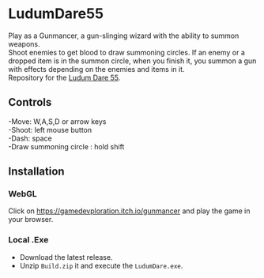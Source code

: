 # LudumDare55

Play as a Gunmancer, a gun-slinging wizard with the ability to summon weapons.  
Shoot enemies to get blood to draw summoning circles. If an enemy or a dropped item is in the summon circle, when you finish it, you summon a gun with effects depending on the enemies and items in it.  
Repository for the [Ludum Dare 55](https://ldjam.com/events/ludum-dare/55).

## Controls

-Move: W,A,S,D or arrow keys  
-Shoot: left mouse button  
-Dash: space  
-Draw summoning circle : hold shift  

## Installation

### WebGL

Click on https://gamedevploration.itch.io/gunmancer and play the game in your browser.

### Local .Exe

- Download the latest release.
- Unzip `Build.zip` it and execute the `LudumDare.exe`.
